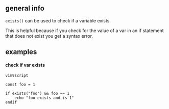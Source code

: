 ## general info

`exists()` can be used to check if a variable exists.

This is helpful because if you check for the value of a var in an if statement \
that does not exist you get a syntax error.

## examples

#### check if var exists

```
vim9script

const foo = 1

if exists("foo") && foo == 1
	echo "foo exists and is 1"
endif
```
